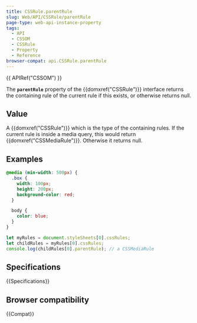 ```yaml
---
title: CSSRule.parentRule
slug: Web/API/CSSRule/parentRule
page-type: web-api-instance-property
tags:
  - API
  - CSSOM
  - CSSRule
  - Property
  - Reference
browser-compat: api.CSSRule.parentRule
---
```

{{ APIRef("CSSOM") }}

The **`parentRule`** property of the {{domxref("CSSRule")}}
interface returns the containing rule of the current rule if this exists, or otherwise
returns null.

## Value

A {{domxref("CSSRule")}} which is the type of the containing rules. If the current rule is inside a media query, this would return {{domxref("CSSMediaRule")}}. Otherwise it returns null.

## Examples

```css
@media (min-width: 500px) {
  .box {
    width: 100px;
    height: 200px;
    background-color: red;
  }

  body {
    color: blue;
  }
}
```

```js
let myRules = document.styleSheets[0].cssRules;
let childRules = myRules[0].cssRules;
console.log(childRules[0].parentRule); // a CSSMediaRule
```

## Specifications

{{Specifications}}

## Browser compatibility

{{Compat}}
